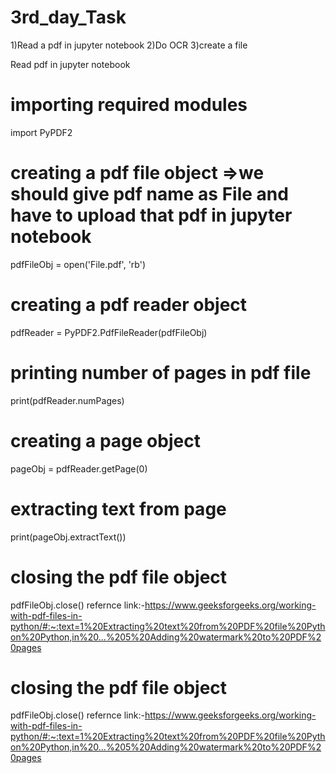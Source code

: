 # 3rd_day_Task
1)Read a pdf in jupyter notebook
2)Do OCR
3)create a file

 

Read pdf in jupyter notebook
# importing required modules
import PyPDF2
 
# creating a pdf file object      =>we should give pdf name as File and have to upload that pdf in jupyter notebook
pdfFileObj = open('File.pdf', 'rb')
 
# creating a pdf reader object
pdfReader = PyPDF2.PdfFileReader(pdfFileObj)
 
# printing number of pages in pdf file
print(pdfReader.numPages)
 
# creating a page object
pageObj = pdfReader.getPage(0)
 
# extracting text from page
print(pageObj.extractText())
 
# closing the pdf file object
pdfFileObj.close()
refernce link:-https://www.geeksforgeeks.org/working-with-pdf-files-in-python/#:~:text=1%20Extracting%20text%20from%20PDF%20file%20Python%20Python,in%20...%205%20Adding%20watermark%20to%20PDF%20pages

 

# closing the pdf file object
pdfFileObj.close()
refernce link:-https://www.geeksforgeeks.org/working-with-pdf-files-in-python/#:~:text=1%20Extracting%20text%20from%20PDF%20file%20Python%20Python,in%20...%205%20Adding%20watermark%20to%20PDF%20pages


